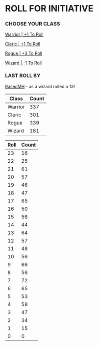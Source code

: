# ROLL FOR INITIATIVE
### CHOOSE YOUR CLASS

[Warrior | +1 To Roll](https://github.com/benjaminsampica/benjaminsampica/issues/new?title=roll%7Cwarrior&body=Just+click+%27Submit+new+issue%27.)

[Cleric | +1 To Roll](https://github.com/benjaminsampica/benjaminsampica/issues/new?title=roll%7Ccleric&body=Just+click+%27Submit+new+issue%27.)

[Rogue | +3 To Roll](https://github.com/benjaminsampica/benjaminsampica/issues/new?title=roll%7Crogue&body=Just+click+%27Submit+new+issue%27.)

[Wizard | -1 To Roll](https://github.com/benjaminsampica/benjaminsampica/issues/new?title=roll%7Cwizard&body=Just+click+%27Submit+new+issue%27.)
### LAST ROLL BY
[RasecMH](https://www.github.com/RasecMH) - as a wizard rolled a 13!

|Class|Count|
|-|-|
|Warrior|337|
|Cleric|301|
|Rogue|339|
|Wizard|181|

|Roll|Count|
|-|-|
|23|16
|22|25
|21|61
|20|57
|19|46
|18|47
|17|65
|16|50
|15|56
|14|44
|13|64
|12|57
|11|48
|10|56
|9|66
|8|56
|7|72
|6|65
|5|53
|4|58
|3|47
|2|34
|1|15
|0|0
